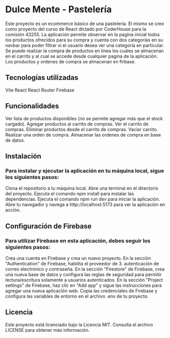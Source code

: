 # Dulce Mente - Pastelería
Este proyecto es un ecommerce básico de una pastelería. El mismo se creo como proyecto del curso de React dictado por CoderHouse para la comisión 43255. 
La aplicación permite observar en la pagina inicial todos los productos ofrecidos para su compra y cuenta con dos categorías en su navbar para poder filtrar si el usuario desea ver una categoría en particular. 
Se puede realizar la compra de productos en linea los cuales se almacenan en el carrito y al cual se accede desde cualquier pagina de la aplicación. 
Los productos y ordenes de compra se almacenan en firbase.

## Tecnologías utilizadas
Vite
React
React Router
Firebase

## Funcionalidades
Ver lista de productos disponibles (no se permite agregar más que el stock cargado).
Agregar productos al carrito de compras.
Ver el carrito de compras.
Eliminar productos desde el carrito de compras.
Vaciar carrito.
Realizar una orden de compra.
Almacenar las ordenes de compra en base de datos.

## Instalación

### Para instalar y ejecutar la aplicación en tu máquina local, sigue los siguientes pasos:
Clona el repositorio a tu máquina local.
Abre una terminal en el directorio del proyecto.
Ejecuta el comando npm install para instalar las dependencias.
Ejecuta el comando npm run dev para iniciar la aplicación.
Abre tu navegador y navega a http://localhost:5173 para ver la aplicación en acción.

## Configuración de Firebase

### Para utilizar Firebase en esta aplicación, debes seguir los siguientes pasos:
Crea una cuenta en Firebase y crea un nuevo proyecto.
En la sección "Authentication" de Firebase, habilita el proveedor de 3. autenticación de correo electrónico y contraseña.
En la sección "Firestore" de Firebase, crea una nueva base de datos y configura las reglas de seguridad para permitir lectura/escritura solamente a usuarios autenticados.
En la sección "Project settings" de Firebase, haz clic en "Add app" y sigue las instrucciones para agregar una nueva aplicación web.
Copia las credenciales de Firebase y configura las variables de entorno en el archivo .env de tu proyecto.

## Licencia
Este proyecto está licenciado bajo la Licencia MIT. Consulta el archivo LICENSE para obtener más información.